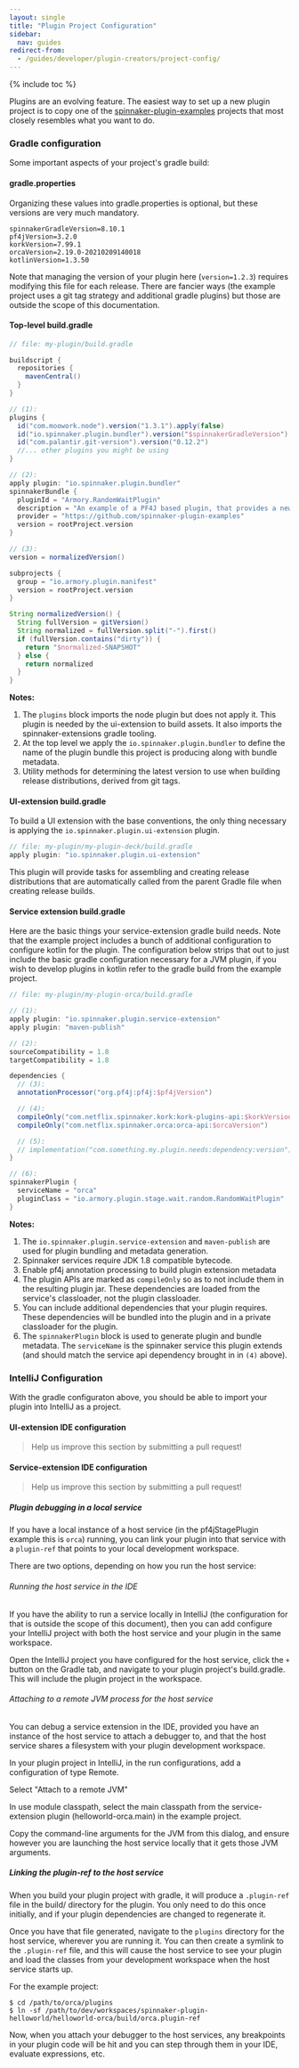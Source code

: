 ```yaml
---
layout: single
title: "Plugin Project Configuration"
sidebar:
  nav: guides
redirect-from:
  - /guides/developer/plugin-creators/project-config/
---
```



{% include toc %}

Plugins are an evolving feature.  The easiest way to set up a new plugin
project is to copy one of the
[spinnaker-plugin-examples](https://github.com/spinnaker-plugin-examples)
projects that most closely resembles what you want to do.

### Gradle configuration

Some important aspects of your project's gradle build:

#### gradle.properties

Organizing these values into gradle.properties is optional, but these versions are very much mandatory.

```properties
spinnakerGradleVersion=8.10.1
pf4jVersion=3.2.0
korkVersion=7.99.1
orcaVersion=2.19.0-20210209140018
kotlinVersion=1.3.50
```

Note that managing the version of your plugin here (`version=1.2.3`) requires
modifying this file for each release. There are fancier ways (the example
project uses a git tag strategy and additional gradle plugins) but those are
outside the scope of this documentation.

#### Top-level build.gradle

```gradle
// file: my-plugin/build.gradle

buildscript {
  repositories {
    mavenCentral()
  }
}

// (1):
plugins {
  id("com.moowork.node").version("1.3.1").apply(false)
  id("io.spinnaker.plugin.bundler").version("$spinnakerGradleVersion")
  id("com.palantir.git-version").version("0.12.2")
  //... other plugins you might be using
}

// (2):
apply plugin: "io.spinnaker.plugin.bundler"
spinnakerBundle {
  pluginId = "Armory.RandomWaitPlugin"
  description = "An example of a PF4J based plugin, that provides a new stage."
  provider = "https://github.com/spinnaker-plugin-examples"
  version = rootProject.version
}

// (3):
version = normalizedVersion()

subprojects {
  group = "io.armory.plugin.manifest"
  version = rootProject.version
}

String normalizedVersion() {
  String fullVersion = gitVersion()
  String normalized = fullVersion.split("-").first()
  if (fullVersion.contains("dirty")) {
    return "$normalized-SNAPSHOT"
  } else {
    return normalized
  }
}
```

**Notes:**
1. The `plugins` block imports the node plugin but does not apply it. This
   plugin is needed by the ui-extension to build assets. It also imports
   the spinnaker-extensions gradle tooling.
1. At the top level we apply the `io.spinnaker.plugin.bundler` to define the
   name of the plugin bundle this project is producing along with bundle
   metadata.
1. Utility methods for determining the latest version to use when building
   release distributions, derived from git tags.

#### UI-extension build.gradle

To build a UI extension with the base conventions, the only thing necessary is
applying the `io.spinnaker.plugin.ui-extension` plugin.

```gradle
// file: my-plugin/my-plugin-deck/build.gradle
apply plugin: "io.spinnaker.plugin.ui-extension"
```

This plugin will provide tasks for assembling and creating release distributions
that are automatically called from the parent Gradle file when creating
release builds.

#### Service extension build.gradle

Here are the basic things your service-extension gradle build needs. Note that
the example project includes a bunch of additional configuration to configure
kotlin for the plugin. The configuration below strips that out to just include
the basic gradle configuration necessary for a JVM plugin, if you wish to
develop plugins in kotlin refer to the gradle build from the example project.

```gradle
// file: my-plugin/my-plugin-orca/build.gradle

// (1):
apply plugin: "io.spinnaker.plugin.service-extension"
apply plugin: "maven-publish"

// (2):
sourceCompatibility = 1.8
targetCompatibility = 1.8

dependencies {
  // (3):
  annotationProcessor("org.pf4j:pf4j:$pf4jVersion")

  // (4):
  compileOnly("com.netflix.spinnaker.kork:kork-plugins-api:$korkVersion")
  compileOnly("com.netflix.spinnaker.orca:orca-api:$orcaVersion")

  // (5):
  // implementation("com.something.my.plugin.needs:dependency:version")
}

// (6):
spinnakerPlugin {
  serviceName = "orca"
  pluginClass = "io.armory.plugin.stage.wait.random.RandomWaitPlugin"
}
```

**Notes:**
1. The `io.spinnaker.plugin.service-extension` and `maven-publish` are used for plugin bundling
   and metadata generation.
2. Spinnaker services require JDK 1.8 compatible bytecode.
3. Enable pf4j annotation processing to build plugin extension metadata
4. The plugin APIs are marked as `compileOnly` so as to not include them in the resulting plugin jar. These dependencies are loaded from the service's classloader, not the plugin classloader.
5. You can include additional dependencies that your plugin requires. These dependencies will be bundled into the plugin and in a private classloader for the plugin.
6. The `spinnakerPlugin` block is used to generate plugin and bundle metadata. The `serviceName` is the spinnaker service this plugin extends (and should match the service api dependency brought in in `(4)` above).

### IntelliJ Configuration

With the gradle configuraton above, you should be able to import your plugin into IntelliJ as a project.

#### UI-extension IDE configuration

> Help us improve this section by submitting a pull request!

#### Service-extension IDE configuration

> Help us improve this section by submitting a pull request!

##### Plugin debugging in a local service

If you have a local instance of a host service (in the pf4jStagePlugin example this is `orca`) running, you can link your plugin into that service with a `plugin-ref` that points to your local development workspace.

There are two options, depending on how you run the host service:

###### Running the host service in the IDE

If you have the ability to run a service locally in IntelliJ (the configuration for that is outside the scope of this document), then you can add configure your IntelliJ project with both the host service and your plugin in the same workspace.

Open the IntelliJ project you have configured for the host service, click the `+` button on the Gradle tab, and navigate to your plugin project's build.gradle. This will include the plugin project in the workspace.

###### Attaching to a remote JVM process for the host service

You can debug a service extension in the IDE, provided you have an instance of
the host service to attach a debugger to, and that the host service shares a
filesystem with your plugin development workspace.

In your plugin project in IntelliJ, in the run configurations, add a configuration of type Remote.

Select "Attach to a remote JVM"

In use module classpath, select the main classpath from the service-extension plugin (helloworld-orca.main) in the example project.

Copy the command-line arguments for the JVM from this dialog, and ensure however you are launching the host service locally that it gets those JVM arguments.

##### Linking the plugin-ref to the host service

When you build your plugin project with gradle, it will produce a `.plugin-ref` file in the build/ directory for the plugin. You only need to do this once initially, and if your plugin dependencies are changed to regenerate it.

Once you have that file generated, navigate to the `plugins` directory for the host service, wherever you are running it. You can then create a symlink to the `.plugin-ref` file, and this will cause the host service to see your plugin and load the classes from your development workspace when the host service starts up.

For the example project:
```
$ cd /path/to/orca/plugins
$ ln -sf /path/to/dev/workspaces/spinnaker-plugin-helloworld/helloworld-orca/build/orca.plugin-ref
```

Now, when you attach your debugger to the host services, any breakpoints in your plugin code will be hit and you can step through them in your IDE, evaluate expressions, etc.
